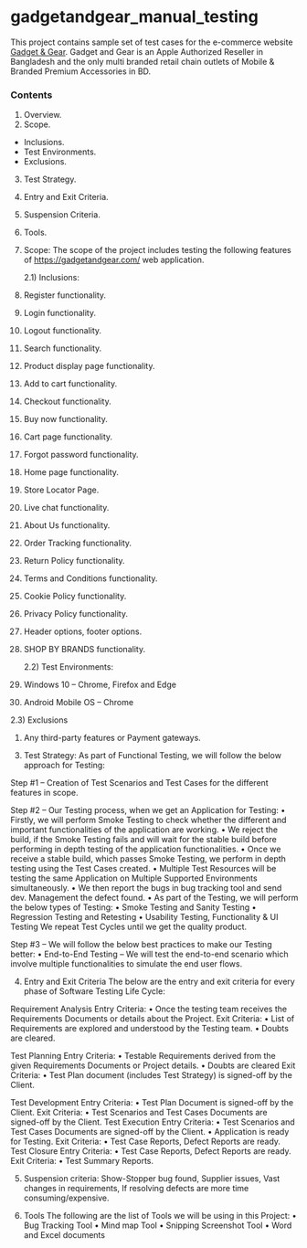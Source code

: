 # gadgetandgear_manual_testing
This project contains sample set of test cases for the e-commerce website [Gadget & Gear](https://gadgetandgear.com/). Gadget and Gear is an Apple Authorized Reseller in Bangladesh and the only multi branded retail chain outlets of Mobile &amp; Branded Premium Accessories in BD.
### Contents
1)	Overview.
2)	Scope.
  * Inclusions.
  * Test Environments.
  * Exclusions.
3)	Test Strategy.
4)	Entry and Exit Criteria.
5)	Suspension Criteria.
6)	Tools.

2)	Scope:
The scope of the project includes testing the following features of  https://gadgetandgear.com/ web application.

 	2.1) Inclusions:
1)	Register functionality.
2)	Login functionality. 
3)	Logout functionality.
4)	Search functionality.
5)	Product display page functionality.
6)	Add to cart functionality.
7)	Checkout functionality.
8)	Buy now functionality.
9)	Cart page functionality.
10)	Forgot password functionality.
11)	Home page functionality.
12)	Store Locator Page.
13)	Live chat functionality.
14)	About Us functionality.
15)	Order Tracking functionality.
16)	Return Policy functionality.
17)	Terms and Conditions functionality.
18)	Cookie Policy functionality.
19)	Privacy Policy functionality.
20)	Header options, footer options.
21)	SHOP BY BRANDS functionality.

 	2.2) Test Environments:
1)	Windows 10 – Chrome, Firefox and Edge 
2)	Android Mobile OS – Chrome

 2.3) Exclusions 
1)	 Any third-party features or Payment gateways.

3.	Test Strategy:
As part of Functional Testing, we will follow the below approach for Testing:

Step #1 – Creation of Test Scenarios and Test Cases for the different features in scope.

Step #2 – Our Testing process, when we get an Application for Testing:
• Firstly, we will perform Smoke Testing to check whether the different and important functionalities of the application are working.
• We reject the build, if the Smoke Testing fails and will wait for the stable build before performing in depth testing of the application functionalities.
• Once we receive a stable build, which passes Smoke Testing, we perform in depth testing using the Test Cases created.
• Multiple Test Resources will be testing the same Application on Multiple Supported Environments simultaneously.
• We then report the bugs in bug tracking tool and send dev. Management the defect found.
• As part of the Testing, we will perform the below types of Testing:
•	Smoke Testing and Sanity Testing
•	Regression Testing and Retesting 
•	Usability Testing, Functionality & UI Testing 
We repeat Test Cycles until we get the quality product.

Step #3 – We will follow the below best practices to make our Testing better:
•	End-to-End Testing – We will test the end-to-end scenario which involve multiple functionalities to simulate the end user flows.

4.	Entry and Exit Criteria
The below are the entry and exit criteria for every phase of Software Testing Life Cycle:

Requirement Analysis
Entry Criteria:
• Once the testing team receives the Requirements Documents or details about the Project.
Exit Criteria:
• List of Requirements are explored and understood by the Testing team.
• Doubts are cleared.

Test Planning
Entry Criteria:
• Testable Requirements derived from the given Requirements Documents or Project details.
• Doubts are cleared
Exit Criteria:
• Test Plan document (includes Test Strategy) is signed-off by the Client.

Test Development
Entry Criteria:
• Test Plan Document is signed-off by the Client.
Exit Criteria:
• Test Scenarios and Test Cases Documents are signed-off by the Client.
Test Execution
Entry Criteria:
• Test Scenarios and Test Cases Documents are signed-off by the Client.
• Application is ready for Testing.
Exit Criteria:
• Test Case Reports, Defect Reports are ready.
Test Closure
Entry Criteria:
• Test Case Reports, Defect Reports are ready.
Exit Criteria:
• Test Summary Reports.

5.	Suspension criteria:
Show-Stopper bug found, Supplier issues, Vast changes in requirements, If resolving defects are more time consuming/expensive.

6.	Tools
The following are the list of Tools we will be using in this Project:
•	Bug Tracking Tool
•	Mind map Tool 
•	Snipping Screenshot Tool
•	Word and Excel documents

